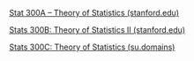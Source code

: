 [Stat 300A – Theory of Statistics (stanford.edu)](https://web.stanford.edu/class/stats300a/stat300A.html)

[Stats 300B: Theory of Statistics II (stanford.edu)](https://web.stanford.edu/class/stats300b/)

[Stats 300C: Theory of Statistics (su.domains)](https://candes.su.domains/teaching/stats300c/)